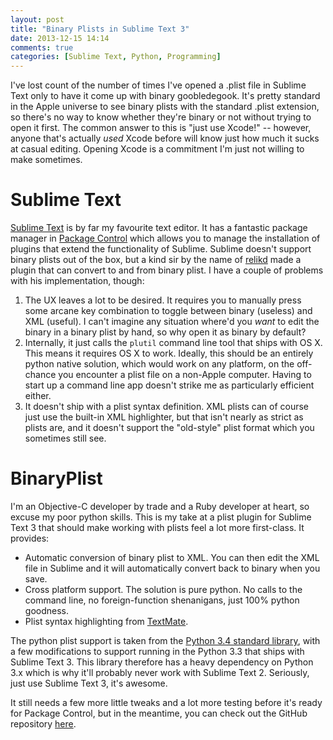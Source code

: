 ```yaml
---
layout: post
title: "Binary Plists in Sublime Text 3"
date: 2013-12-15 14:14
comments: true
categories: [Sublime Text, Python, Programming]
---
```


I've lost count of the number of times I've opened a .plist file in Sublime
Text only to have it come up with binary goobledegook.  It's pretty standard
in the Apple universe to see binary plists with the standard .plist extension,
so there's no way to know whether they're binary or not without trying to open
it first.  The common answer to this is "just use Xcode!" -- however, anyone
that's actually _used_ Xcode before will know just how much it sucks at casual
editing.  Opening Xcode is a commitment I'm just not willing to make sometimes.

<!--more-->

Sublime Text
============

[Sublime Text][1] is by far my favourite text editor.  It has a fantastic 
package manager in [Package Control][2] which allows you to manage the 
installation of plugins that extend the functionality of Sublime.  Sublime 
doesn't support binary plists out of the box, but a kind sir by the name of 
[relikd][3] made a plugin that can convert to and from binary plist.  I have a
couple of problems with his implementation, though:

1. The UX leaves a lot to be desired.  It requires you to manually press some
   arcane key combination to toggle between binary (useless) and XML (useful).
   I can't imagine any situation where'd you _want_ to edit the binary in a
   binary plist by hand, so why open it as binary by default?
2. Internally, it just calls the `plutil` command line tool that ships with
   OS X.  This means it requires OS X to work.  Ideally, this should be an
   entirely python native solution, which would work on any platform, on the
   off-chance you encounter a plist file on a non-Apple computer.  Having to 
   start up a command line app doesn't strike me as particularly efficient
   either.
3. It doesn't ship with a plist syntax definition.  XML plists can of course
   just use the built-in XML highlighter, but that isn't nearly as strict as
   plists are, and it doesn't support the "old-style" plist format which you
   sometimes still see.

BinaryPlist
===========

I'm an Objective-C developer by trade and a Ruby developer at heart, so excuse
my poor python skills.  This is my take at a plist plugin for Sublime Text 3
that should make working with plists feel a lot more first-class.  It provides:

* Automatic conversion of binary plist to XML.  You can then edit the XML file
  in Sublime and it will automatically convert back to binary when you save.
* Cross platform support.  The solution is pure python.  No calls to the
  command line, no foreign-function shenanigans, just 100% python goodness.
* Plist syntax highlighting from [TextMate][4].

The python plist support is taken from the [Python 3.4 standard library][5], 
with a few modifications to support running in the Python 3.3 that ships with
Sublime Text 3.  This library therefore has a heavy dependency on Python 3.x
which is why it'll probably never work with Sublime Text 2.  Seriously, just
use Sublime Text 3, it's awesome.

It still needs a few more little tweaks and a lot more testing before it's 
ready for Package Control, but in the meantime, you can check out the GitHub
repository [here][6].

[1]: http://www.sublimetext.com/
[2]: https://sublime.wbond.net/
[3]: http://relikd.tumblr.com/post/29260666076/sublime-plugins
[4]: https://github.com/textmate/property-list.tmbundle/tree/textmate-1.x
[5]: http://hg.python.org/cpython/file/default/Lib/plistlib.py
[6]: https://github.com/tyrone-sudeium/st3-binaryplist